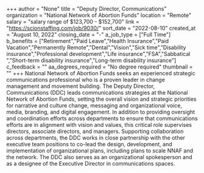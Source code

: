 +++
author = "None"
title = "Deputy Director, Communications"
organization = "National Network of Abortion Funds"
location = "Remote"
salary = "salary range of $123,700 - $152,700"
link = "https://scionstaffing.com/job/9030/"
sort_date = "2022-08-10"
created_at = "August 10, 2022"
closing_date = "-"
a_job_type = ["Full Time"]
b_benefits = ["Retirement","Paid Leave","Health Insurance","Paid Vacation","Permanently Remote","Dental","Vision","Sick time","Disability insurance","Professional development","Life insurance","FSA","Sabbatical ","Short-term disability insurance","Long-term disability insurance"]
c_feedback = ""
aa_degrees_required = "No degree required"
thumbnail = ""
+++
National Network of Abortion Funds seeks an experienced strategic communications professional who is a proven leader in change management and movement building. The Deputy Director, Communications (DDC) leads communications strategies at the National Network of Abortion Funds, setting the overall vision and strategic priorities for narrative and culture change, messaging and organizational voice, media, branding, and digital engagement. In addition to providing oversight and coordination efforts across departments to ensure that communications efforts are in alignment with vision and values, this critical role supervises directors, associate directors, and managers. Supporting collaboration across departments, the DDC works in close partnership with the other executive team positions to co-lead the design, development, and implementation of organizational plans, including plans to scale NNAF and the network. The DDC also serves as an organizational spokesperson and as a designee of the Executive Director in communications spaces.